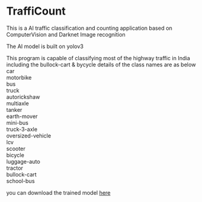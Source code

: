 # TraffiCount
This is a AI traffic classification and counting application based on ComputerVision and Darknet Image recognition

The AI model is built on yolov3

This program is capable of classifying most of the highway traffic in India including the bullock-cart & bycycle
details of the class names are as below
<br>car
<br>motorbike
<br>bus
<br>truck
<br>autorickshaw
<br>multiaxle
<br>tanker
<br>earth-mover
<br>mini-bus
<br>truck-3-axle
<br>oversized-vehicle
<br>lcv
<br>scooter
<br>bicycle
<br>luggage-auto
<br>tractor
<br>bullock-cart
<br>school-bus

you can download the trained model <a href= https://sharedby.blomp.com/1NTsih>here</a>
